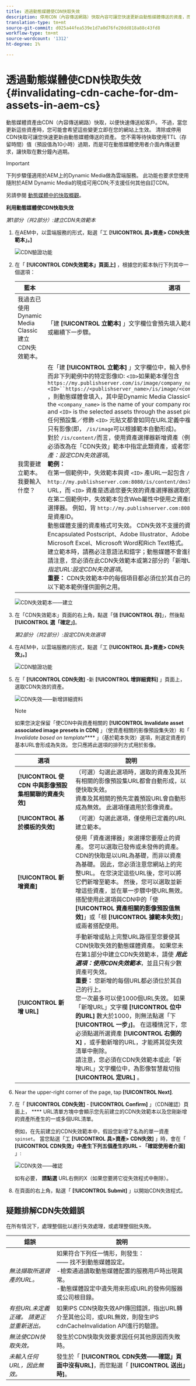 ```yaml
---
title: 透過動態媒體使CDN快取失效
description: 停用CDN（內容傳送網路）快取內容可讓您快速更新由動態媒體傳送的資產，而不需等待快取過期。
translation-type: tm+mt
source-git-commit: d025a44fea539e1d7a0d76fe20dd818a88c43fd8
workflow-type: tm+mt
source-wordcount: '1312'
ht-degree: 1%

---
```



# 透過動態媒體使CDN快取失效 {#invalidating-cdn-cache-for-dm-assets-in-aem-cs}

動態媒體資產由CDN（內容傳送網路）快取，以便快速傳送給客戶。 不過，當您更新這些資產時，您可能會希望這些變更立即在您的網站上生效。 清除或停用CDN快取可讓您快速更新由動態媒體傳送的資產。 您不需等待快取使用TTL（存留時間）值（預設值為10小時）過期，而是可在動態媒體使用者介面內傳送要求，讓快取在數分鐘內過期。

>[!IMPORTANT]
>
>下列步驟僅適用於AEM上的Dynamic Media做為雲端服務。 此功能也要求您使用隨附於AEM Dynamic Media的現成可用CDN;不支援任何其他自訂CDN。 <!-- If you are using Dynamic Media in AEM 6.5, Service Pack 5 or earlier to invalidate the CDN cache [use the steps found here](/help/assets/invalidate-cdn-cache-dm-classic.md). -->

另請參閱 [動態媒體中的快取概觀](https://helpx.adobe.com/experience-manager/scene7/kb/base/caching-questions/scene7-caching-overview.html)。

**利用動態媒體使CDN快取失效**

*第1部分（共2部分）:建立CDN失效範本*

1. 在AEM中，以雲端服務的形式，點選「工 **[!UICONTROL 具>資產> CDN失效範本」。]**

   ![CDN驗證功能](/help/assets/assets-dm/cdn-invalidation-template.png)

1. 在「 **[!UICONTROL CDN失效範本」頁面上]** ，根據您的藍本執行下列其中一個選項：

   | 藍本 | 選項 |
   | --- | --- |
   | 我過去已使用Dynamic Media Classic建立CDN失效範本。 | 「建 **[!UICONTROL 立範本]** 」文字欄位會預先填入範本資料。 在這種情況下，您可以編輯範本，或繼續下一步驟。 |
   | 我需要建立範本。 我要輸入什麼？ | 在「建 **[!UICONTROL 立範本]** 」文字欄位中，輸入參照的影像URL（包括影像預設集或修飾元），而非下列範例中的特定影像ID: `<ID>`如果範本僅包含<br>`https://my.publishserver.com/is/image/company_name/<ID>?$product$`<br>`<ID>``https://<publishserver_name>/is/image/<company_name>/<ID>``<publishserver_name>` ，則動態媒體會填入，其中是Dynamic Media Classic中「一般設定」中定義之發佈伺服器名稱；the `<company_name>` is the name of your company root associated with this AEM instance, and `<ID>` is the selected assets through the asset picker to be unvalized.<br>任何預設集／修飾 `<ID>` 元貼文都會如同在URL定義中複製。<br>只有影像(即， `/is/image`可以根據範本自動形成)。<br>對於 `/is/content/`而言，使用資產選擇器新增資產（例如影片或PDF）並不會自動產生URL。 您必須改為在「CDN失效」範本中指定此類資產，或者您可以手動將URL新增至第2部 *分中的此類資產：設定CDN失效選項*。<br>**範例：**<br>&#x200B;在第一個範例中，失效範本與資 `<ID>` 產URL一起包含 `/is/content`。 For example, `http://my.publishserver.com:8080/is/content/dms7snapshot/<ID>`. 動態媒體會根據此建立URL，而 `<ID>` 資產是透過您要失效的資產選擇器選取的資產。<br>在第二個範例中，失效範本包含Web屬性中使用之資產的完整URL, `/is/content` 並且不依賴資產選擇器。 例如，背 `http://my.publishserver.com:8080/is/content/dms7snapshot/backpack` 包是資產ID。<br>動態媒體支援的資產格式可失效。 CDN失效不支援的資 *產檔案類型* ，包括Postscript、Encapsulated Postscript、Adobe Illustrator、Adobe InDesign、Microsoft Powerpoint、Microsoft Excel、Microsoft Word和Rich Text格式。<br>建立範本時，請務必注意語法和錯字；動態媒體不會進行任何範本驗證。<br>請注意，您必須在此CDN失效範本或第2部分的「新增URL *****」文字欄位中，為影像智慧裁切指定URL:設定CDN失效選項*。<br>**重要：** CDN失效範本中的每個項目都必須位於其自己的行上。<br>以下範本範例僅供圖例之用。 |

   ![CDN失效範本——建立](/help/assets/assets-dm/cdn-invalidation-template-create-2.png)

1. 在「CDN失效範本」頁面的右上角，點選「儲 **[!UICONTROL 存]**」，然後點 **[!UICONTROL 選「確定」]**。<br>

   *第2部分（共2部分）:設定CDN失效選項*
   <br>

1. 在AEM中，以雲端服務的形式，點選「工 **[!UICONTROL 具>資產> CDN失效」。]**

   ![CDN驗證功能](/help/assets/assets-dm/cdn-invalidation-path.png)

1. 在「 **[!UICONTROL CDN失效]** -新 **[!UICONTROL 增詳細資料]** 」頁面上，選取CDN失效的資產。

   ![CDN失效——新增詳細資料](/help/assets/assets-dm/cdn-invalidation-add-details-2.png)

   >[!NOTE]
   >
   >如果您決定保留「使CDN中與資產相關的 **[!UICONTROL Invalidate asset associated image presets in CDN]** 」（使資產相關的影像預設集失效）和「 *Invalidate based on template***** 」（基於範本失效）選項，則選定資產的基本URL會形成為失效。 您只應將此選項的排列方式用於影像。


   | 選項 | 說明 |
   | --- | --- |
   | **[!UICONTROL 使 CDN 中與影像預設集相關聯的資產失效]** | （可選）勾選此選項時，選取的資產及其所有相關的影像預設集URL都會自動形成，以便快取失效。<br>資產及其相關的預先定義預設URL會自動形成為無效。 此選項僅適用於影像資產。 |
   | **[!UICONTROL 基於模板的失效]** | （可選）勾選此選項，僅使用已定義的URL建立範本。 |
   | **[!UICONTROL 新增資產]** | 使用「資產選擇器」來選擇您要廢止的資產。 您可以選取已發佈或未發佈的資產。<br>CDN的快取是以URL為基礎，而非以資產為基礎。 因此，您必須注意您網站上的完整URL。 在您決定這些URL後，您可以將它們新增至範本。 然後，您可以選取並新增這些資產，並在單一步驟中使URL無效。 <br>搭配使用此選項與CDN中的「使 **[!UICONTROL 資產相關的影像預設值無效]**」或「根 **[!UICONTROL 據範本失效]**」或兩者搭配使用。 |
   | **[!UICONTROL 新增 URL]** | 手動新增或貼上完整URL路徑至您要使其CDN快取失效的動態媒體資產。 如果您未在第1部分中建立CDN失效範本，請使 ***用此選項：使用CDN失效範本***，並且只有少數資產可失效。<br>**重要：** 您新增的每個URL都必須位於其自己的行上。<br>您一次最多可以使1000個URL失效。 如果「新增URL」文字欄 **[!UICONTROL 位中的URL]** 數大於1000，則無法點選「下 **[!UICONTROL 一步」]**。 在這種情況下，您必須點選所選資產 **[!UICONTROL 右側的X]** ，或手動新增的URL，才能將其從失效清單中刪除。<br>請注意，您必須在CDN失效範本或此「新增URL」文字欄位中，為影像智慧裁切指 **[!UICONTROL 定URL]** 。 |

1. Near the upper-right corner of the page, tap **[!UICONTROL Next]**.
1. 在「 **[!UICONTROL CDN失效]** - **[!UICONTROL Confirm]** 」（CDN確認）頁面上， **** URL清單方塊中會顯示您先前建立的CDN失效範本以及您剛新增的資產所產生的一或多個URL清單。

   例如，在先前建立的CDN失效範本中，假設您新增了名為的單一資產 `spinset`。 當您點選「工 **[!UICONTROL 具>資產> CDN失效]** 」時，會在「 **[!UICONTROL CDN失效」中產生下列五個產生的URL - 「確認使用者介面]** 」:

   ![CDN失效——確認](/help/assets/assets-dm/cdn-invalidation-confirm-2.png)

   如有必要， **請點選** URL右側的X（如果您要將它從失效程式中刪除）。

1. 在頁面的右上角，點選「 **[!UICONTROL Submit]** 」以開始CDN失效程式。

## 疑難排解CDN失效錯誤

在所有情況下，處理整個批以進行失效處理，或處理整個批失敗。

| 錯誤 | 說明 |
| --- | --- |
| *無法擷取所選資產的URL。* | 如果符合下列任一情形，則發生：<br>—— 找不到動態媒體設定。<br>-檢索通過讀取動態媒體配置的服務用戶時出現異常。<br>-動態媒體設定中遺失用來形成URL的發佈伺服器或公司根目錄。 |
| *有些URL未定義正確。 請更正並重新送出。* | 如果IPS CDN快取失效API傳回錯誤，指出URL轉介至其他公司，或URL無效，則發生IPS cdnCacheInvalidation API進行的驗證。 |
| *無法使CDN快取失效。* | 發生於CDN快取失效要求因任何其他原因而失敗時。 |
| *未輸入任何URL，因此無效。* | 發生於「 **[!UICONTROL CDN失效——確認」頁面中沒有URL]**，而您點選「 **[!UICONTROL 送出」時]**。 |


<!--  | I do not want to create a template. | Near the upper-right corner of the page, tap **[!UICONTROL Cancel]**, then continue with ***Part 2: Working with CDN Invalidation***. Note that while you are not required to create a template to use CDN Invalidation, Adobe recommends that you create one, especially if you have numerous assets that you need to update immediately, on a regular basis. The template is used at the time you set CDN invalidation options. | -->
